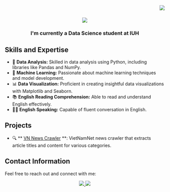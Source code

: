 <img align="right" src="https://visitor-badge.laobi.icu/badge?page_id=ptthanh02.ptthanh02" />

<h1 align="center">
    <img src="https://readme-typing-svg.herokuapp.com?font=Righteous&size=35&pause=1000&random=false&width=435&lines=Hi+there!+%F0%9F%91%8B;I'm+Tien+Thanh!;Welcome+to+my+profile!" />
</h1>

<h3 align="center">I'm currently a Data Science student at IUH</h3>

## Skills and Expertise
- 🔭 **Data Analysis:** Skilled in data analysis using Python, including libraries like Pandas and NumPy.
- 🤖 **Machine Learning:** Passionate about machine learning techniques and model development.
- 📊 **Data Visualization:** Proficient in creating insightful data visualizations with Matplotlib and Seaborn.
- 📚 **English Reading Comprehension:** Able to read and understand English effectively.
- 👨‍💼 **English Speaking:** Capable of fluent conversation in English.

## Projects
- 🔍 ** [VN News Crawler]([https://github.com/username/repo](https://github.com/ptthanh02/VN_NewsCrawler)) **: VietNamNet news crawler that extracts article titles and content for various categories.

## Contact Information
Feel free to reach out and connect with me:

<div align="center"> 
  <a href="mailto:tien.thanh.info22@gmail.com">
    <img src="https://img.shields.io/badge/Gmail-D14836?style=for-the-badge&logo=gmail&logoColor=white" />
  </a>
  <a href="https://www.linkedin.com/in/ph%E1%BA%A1m-ti%E1%BA%BFn-th%C3%A0nh-87aa55287/" target="_blank">
    <img src="https://img.shields.io/badge/LinkedIn-0077B5?style=for-the-badge&logo=linkedin&logoColor=white" target="_blank" />
  </a>
</div>
